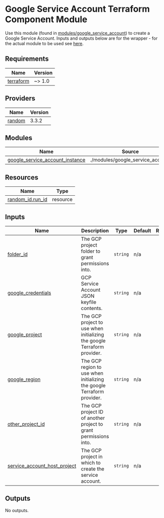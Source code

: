 # Google Service Account Terraform Component Module

Use this module (found in [modules/google_service_account](./modules/google_service_account)) to create a Google Service
Account. Inputs and outputs below are for the wrapper - for the actual module to be used see [here](./modules/google_service_account).

<!-- BEGIN_TF_DOCS -->
## Requirements

| Name | Version |
|------|---------|
| <a name="requirement_terraform"></a> [terraform](#requirement\_terraform) | ~> 1.0 |

## Providers

| Name | Version |
|------|---------|
| <a name="provider_random"></a> [random](#provider\_random) | 3.3.2 |

## Modules

| Name | Source | Version |
|------|--------|---------|
| <a name="module_google_service_account_instance"></a> [google\_service\_account\_instance](#module\_google\_service\_account\_instance) | ./modules/google_service_account | n/a |

## Resources

| Name | Type |
|------|------|
| [random_id.run_id](https://registry.terraform.io/providers/hashicorp/random/latest/docs/resources/id) | resource |

## Inputs

| Name | Description | Type | Default | Required |
|------|-------------|------|---------|:--------:|
| <a name="input_folder_id"></a> [folder\_id](#input\_folder\_id) | The GCP project folder to grant permissions into. | `string` | n/a | yes |
| <a name="input_google_credentials"></a> [google\_credentials](#input\_google\_credentials) | GCP Service Account JSON keyfile contents. | `string` | n/a | yes |
| <a name="input_google_project"></a> [google\_project](#input\_google\_project) | The GCP project to use when initializing the google Terraform provider. | `string` | n/a | yes |
| <a name="input_google_region"></a> [google\_region](#input\_google\_region) | The GCP region to use when initializing the google Terraform provider. | `string` | n/a | yes |
| <a name="input_other_project_id"></a> [other\_project\_id](#input\_other\_project\_id) | The GCP project ID of another project to grant permissions into. | `string` | n/a | yes |
| <a name="input_service_account_host_project"></a> [service\_account\_host\_project](#input\_service\_account\_host\_project) | The GCP project in which to create the service account. | `string` | n/a | yes |

## Outputs

No outputs.
<!-- END_TF_DOCS -->
